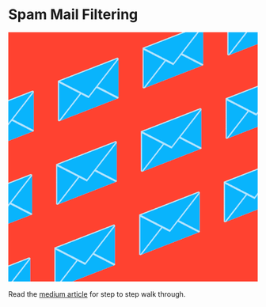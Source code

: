# Spam Mail Filtering
<p align="center">
  <img src="metadata/mail.gif">
</p>

Read the [medium article]() for step to step walk through.